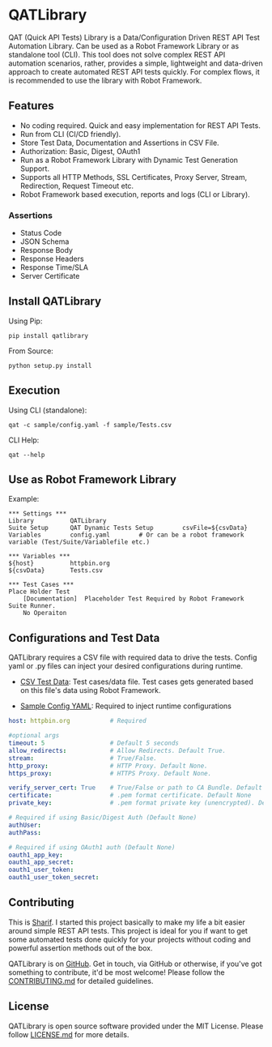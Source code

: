 # QATLibrary 
QAT (Quick API Tests) Library is a Data/Configuration Driven REST API Test Automation Library. 
Can be used as a Robot Framework Library or as standalone tool (CLI). This tool does not solve complex 
REST API automation scenarios, rather, provides a simple, lightweight and data-driven approach to create 
automated REST API tests quickly. For complex flows, it is recommended to use the library with Robot 
Framework. 

## Features
* No coding required. Quick and easy implementation for REST API Tests. 
* Run from CLI (CI/CD friendly).
* Store Test Data, Documentation and Assertions in CSV File. 
* Authorization: Basic, Digest, OAuth1
* Run as a Robot Framework Library with Dynamic Test Generation Support. 
* Supports all HTTP Methods, SSL Certificates, Proxy Server, Stream, Redirection, Request Timeout etc.
* Robot Framework based execution, reports and logs (CLI or Library). 

### Assertions
* Status Code
* JSON Schema
* Response Body 
* Response Headers
* Response Time/SLA
* Server Certificate


## Install QATLibrary
Using Pip:
```shell 
pip install qatlibrary
```
From Source:
```shell 
python setup.py install
```

## Execution
Using CLI (standalone):
```shell
qat -c sample/config.yaml -f sample/Tests.csv 
```

CLI Help:
```shell
qat --help
```

## Use as Robot Framework Library
Example:

```robot
*** Settings ***
Library          QATLibrary
Suite Setup      QAT Dynamic Tests Setup        csvFile=${csvData}
Variables        config.yaml        # Or can be a robot framework variable (Test/Suite/Variablefile etc.)

*** Variables ***
${host}          httpbin.org
${csvData}       Tests.csv

*** Test Cases ***
Place Holder Test
    [Documentation]  Placeholder Test Required by Robot Framework Suite Runner.  
    No Operaiton 

```

## Configurations and Test Data
QATLibrary requires a CSV file with required data to drive the tests. Config yaml or .py files can inject your desired
configurations during runtime.
* [CSV Test Data](https://github.com/sharif314/QATLibrary/blob/main/sample/Tests.csv): Test cases/data file. Test cases gets generated based on this file's data 
using Robot Framework. 

* [Sample Config YAML](https://github.com/sharif314/QATLibrary/blob/main/sample/config.yaml): Required to inject runtime configurations
```yaml
host: httpbin.org           # Required

#optional args
timeout: 5                  # Default 5 seconds
allow_redirects:            # Allow Redirects. Default True. 
stream:                     # True/False. 
http_proxy:                 # HTTP Proxy. Default None. 
https_proxy:                # HTTPS Proxy. Default None.

verify_server_cert: True    # True/False or path to CA Bundle. Default False. 
certificate:                # .pem format certificate. Default None
private_key:                # .pem format private key (unencrypted). Default None

# Required if using Basic/Digest Auth (Default None)
authUser:             
authPass:

# Required if using OAuth1 auth (Default None)
oauth1_app_key:
oauth1_app_secret:
oauth1_user_token:
oauth1_user_token_secret:
```



## Contributing
This is [Sharif](https://www.linkedin.com/in/sharif-rahman/). I started this project basically to make my life 
a bit easier around simple REST API tests. This project is ideal for you if want to get some automated tests done 
quickly for your projects without coding and powerful assertion methods out of the box. 

QATLibrary is on [GitHub](https://github.com/sharif314/QATLibrary). 
Get in touch, via GitHub or otherwise, if you've got something to contribute, it'd be most welcome! 
Please follow the [CONTRIBUTING.md](https://github.com/sharif314/QATLibrary/blob/main/CONTRIBUTING.md) for detailed guidelines.

## License 
QATLibrary is open source software provided under the MIT License. Please follow [LICENSE.md](https://github.com/sharif314/QATLibrary/blob/main/LICENSE.md) for more details. 

